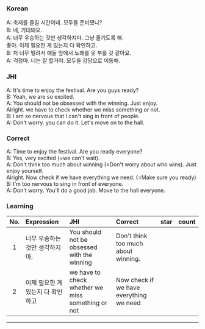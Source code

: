 ### Korean

A: 축제를 즐길 시간이네. 모두들 준비됐니?    
B: 네, 기대돼요.    
A: 너무 우승하는 것만 생각하지마. 그냥 즐기도록 해.    
  좋아. 이제 필요한 게 있는지 다 확인하고.   
B: 저 너무 떨려서 애들 앞에서 노래를 못 부를 것 같아요.      
A: 걱정마. 너는 잘 할거야. 모두들 강당으로 이동해.  


### JHI

A: It's time to enjoy the festival. Are you guys ready?      
B: Yeah, we are so excited.    
A: You should not be obsessed with the winning. Just enjoy.  
   Alright. we have to check whether we miss something or not.    
B: I am so nervous that I can't sing in front of people.    
A: Don't worry. you can do it. Let's move on to the hall.   


### Correct

A: Time to enjoy the festival. Are you ready everyone?     
B: Yes, very excited (=we can't wait).   
A: Don't think too much about winning (=Don't worry about who wins). Just enjoy yourself.  
   Alright. Now check if we have everything we need. (=Make sure you ready)   
B: I'm too nervous to sing in front of everyone.    
A: Don't worry. You'll do a good job. Move to the hall everyone.  




### Learning

| No. | Expression | JHI | Correct | star | count |
| :---: | :--- | :--- | :--- | :---: | :---: |
| 1 |  너무 우승하는 것만 생각하지마.  | You should not be obsessed with the winning  | Don't think too much about winning. |  |
| 2 | 이제 필요한 게 있는지 다 확인하고 | we have to check whether we miss something or not  | Now check if we have everything we need  |  |



---
